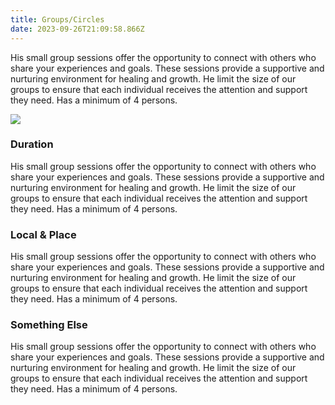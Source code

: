 ```yaml
---
title: Groups/Circles
date: 2023-09-26T21:09:58.866Z
---
```

His small group sessions offer the opportunity to connect with others who share your experiences and goals. These sessions provide a supportive and nurturing environment for healing and growth. He limit the size of our groups to ensure that each individual receives the attention and support they need. Has a minimum of 4 persons.

![](/images/roos_a_healing_circle._participants_are_lying_on_their_backs_on_ba249ef7-8a34-4804-b6ca-c2900ebbbfee.png)



### Duration

His small group sessions offer the opportunity to connect with others who share your experiences and goals. These sessions provide a supportive and nurturing environment for healing and growth. He limit the size of our groups to ensure that each individual receives the attention and support they need. Has a minimum of 4 persons.

### Local & Place

His small group sessions offer the opportunity to connect with others who share your experiences and goals. These sessions provide a supportive and nurturing environment for healing and growth. He limit the size of our groups to ensure that each individual receives the attention and support they need. Has a minimum of 4 persons.

### Something Else

His small group sessions offer the opportunity to connect with others who share your experiences and goals. These sessions provide a supportive and nurturing environment for healing and growth. He limit the size of our groups to ensure that each individual receives the attention and support they need. Has a minimum of 4 persons.